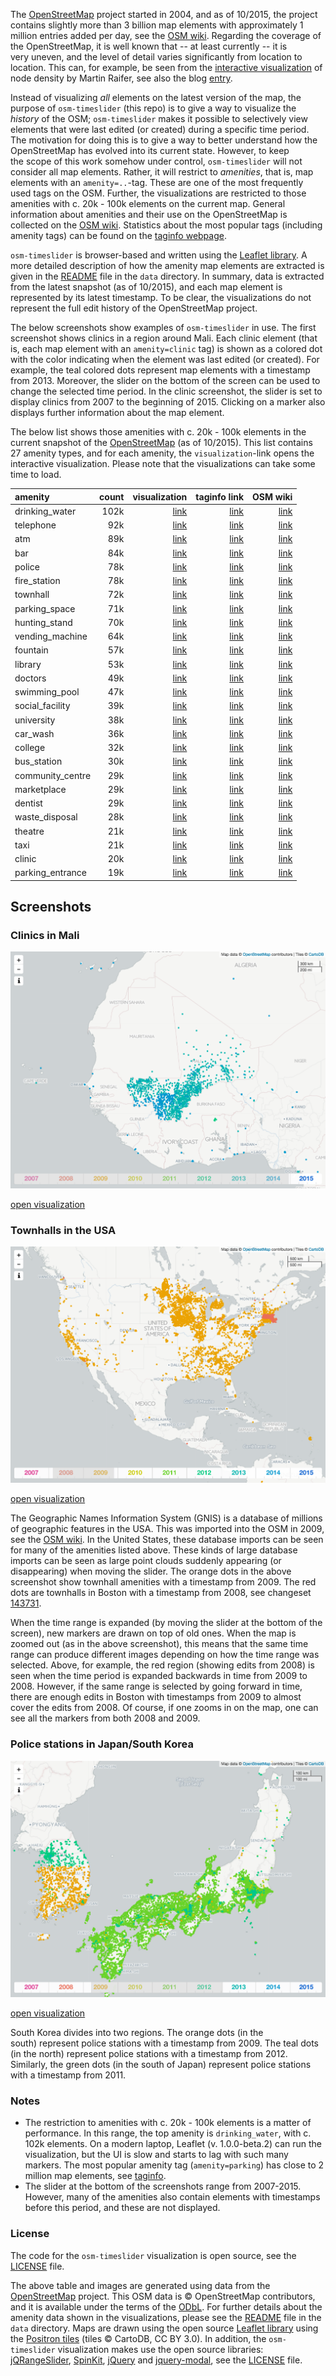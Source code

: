 
The [OpenStreetMap](http://www.openstreetmap.org/) project started in 2004, and as of 10/2015, the project contains slightly more than 3 billion map elements with approximately 1 million entries added per day, see the [OSM wiki](http://wiki.openstreetmap.org/wiki/Stats). Regarding the coverage of the OpenStreetMap, it is well known that -- at least currently -- it is very uneven, and the level of detail varies significantly from location to location. This can, for example, be seen from the [interactive visualization](http://tyrasd.github.io/osm-node-density/#2/16.5/389.2) of node density by Martin Raifer, see also the blog [entry](http://www.openstreetmap.org/user/tyr_asd/diary/22363). 

Instead of visualizing *all* elements on the latest version of the map, the purpose of `osm-timeslider` (this repo) is to give a way to visualize the *history* of the OSM; `osm-timeslider` makes it possible to selectively view elements that were last edited (or created) during a specific time period. The motivation for doing this is to give a way to better understand how the OpenStreetMap has evolved into its current state. However, to keep the scope of this work somehow under control, `osm-timeslider` will not consider all map elements. Rather, it will restrict to *amenities*, that is, map elements with an `amenity=..`-tag. These are one of the most frequently used tags on the OSM. Further, the visualizations are restricted to those amenities with c. 20k - 100k elements on the current map. General information about amenities and their use on the OpenStreetMap is collected on the [OSM wiki](http://wiki.openstreetmap.org/wiki/Key:amenity). Statistics about the most popular tags (including amenity tags) can be found on the [taginfo webpage](https://taginfo.openstreetmap.org/keys/amenity#values). 

`osm-timeslider` is browser-based and written using the [Leaflet library](http://leafletjs.com/). A more detailed description of how the amenity map elements are extracted is given in the [README](./data/README.md) file in the `data` directory. In summary, data is extracted from the latest snapshot (as of 10/2015), and each map element is represented by its latest timestamp. To be clear, the visualizations do not represent the full edit history of the OpenStreetMap project. 

The below screenshots show examples of `osm-timeslider` in use. The first screenshot shows clinics in a region around Mali. Each clinic element (that is, each map element with an `amenity=clinic` tag) is shown as a colored dot with the color indicating when the element was last edited (or created). For example, the teal colored dots represent map elements with a timestamp from 2013. Moreover, the slider on the bottom of the screen can be used to change the selected time period. In the clinic screenshot, the slider is set to display clinics from 2007 to the beginning of 2015. Clicking on a marker also displays further information about the map element.

The below list shows those amenities with c. 20k - 100k elements in the current snapshot of the [OpenStreetMap](https://openstreetmap.org) (as of 10/2015). This list contains 27 amenity types, and for each amenity, the `visualization`-link opens the interactive visualization. Please note that the visualizations can take some time to load.




|amenity|count|visualization|taginfo link|OSM wiki|
|:----|----:|----:|----:|----:|
|drinking_water| 102k|[link](https://matiasdahl.github.io/osm-timeslider/index.html?amenity=drinking_water)|[link](https://taginfo.openstreetmap.org/tags/amenity=drinking_water)|[link](https://wiki.openstreetmap.org/wiki/Tag:amenity%3Ddrinking_water)|
|telephone| 92k|[link](https://matiasdahl.github.io/osm-timeslider/index.html?amenity=telephone)|[link](https://taginfo.openstreetmap.org/tags/amenity=telephone)|[link](https://wiki.openstreetmap.org/wiki/Tag:amenity%3Dtelephone)|
|atm| 89k|[link](https://matiasdahl.github.io/osm-timeslider/index.html?amenity=atm)|[link](https://taginfo.openstreetmap.org/tags/amenity=atm)|[link](https://wiki.openstreetmap.org/wiki/Tag:amenity%3Datm)|
|bar| 84k|[link](https://matiasdahl.github.io/osm-timeslider/index.html?amenity=bar)|[link](https://taginfo.openstreetmap.org/tags/amenity=bar)|[link](https://wiki.openstreetmap.org/wiki/Tag:amenity%3Dbar)|
|police| 78k|[link](https://matiasdahl.github.io/osm-timeslider/index.html?amenity=police)|[link](https://taginfo.openstreetmap.org/tags/amenity=police)|[link](https://wiki.openstreetmap.org/wiki/Tag:amenity%3Dpolice)|
|fire_station| 78k|[link](https://matiasdahl.github.io/osm-timeslider/index.html?amenity=fire_station)|[link](https://taginfo.openstreetmap.org/tags/amenity=fire_station)|[link](https://wiki.openstreetmap.org/wiki/Tag:amenity%3Dfire_station)|
|townhall| 72k|[link](https://matiasdahl.github.io/osm-timeslider/index.html?amenity=townhall)|[link](https://taginfo.openstreetmap.org/tags/amenity=townhall)|[link](https://wiki.openstreetmap.org/wiki/Tag:amenity%3Dtownhall)|
|parking_space| 71k|[link](https://matiasdahl.github.io/osm-timeslider/index.html?amenity=parking_space)|[link](https://taginfo.openstreetmap.org/tags/amenity=parking_space)|[link](https://wiki.openstreetmap.org/wiki/Tag:amenity%3Dparking_space)|
|hunting_stand| 70k|[link](https://matiasdahl.github.io/osm-timeslider/index.html?amenity=hunting_stand)|[link](https://taginfo.openstreetmap.org/tags/amenity=hunting_stand)|[link](https://wiki.openstreetmap.org/wiki/Tag:amenity%3Dhunting_stand)|
|vending_machine| 64k|[link](https://matiasdahl.github.io/osm-timeslider/index.html?amenity=vending_machine)|[link](https://taginfo.openstreetmap.org/tags/amenity=vending_machine)|[link](https://wiki.openstreetmap.org/wiki/Tag:amenity%3Dvending_machine)|
|fountain| 57k|[link](https://matiasdahl.github.io/osm-timeslider/index.html?amenity=fountain)|[link](https://taginfo.openstreetmap.org/tags/amenity=fountain)|[link](https://wiki.openstreetmap.org/wiki/Tag:amenity%3Dfountain)|
|library| 53k|[link](https://matiasdahl.github.io/osm-timeslider/index.html?amenity=library)|[link](https://taginfo.openstreetmap.org/tags/amenity=library)|[link](https://wiki.openstreetmap.org/wiki/Tag:amenity%3Dlibrary)|
|doctors| 49k|[link](https://matiasdahl.github.io/osm-timeslider/index.html?amenity=doctors)|[link](https://taginfo.openstreetmap.org/tags/amenity=doctors)|[link](https://wiki.openstreetmap.org/wiki/Tag:amenity%3Ddoctors)|
|swimming_pool| 47k|[link](https://matiasdahl.github.io/osm-timeslider/index.html?amenity=swimming_pool)|[link](https://taginfo.openstreetmap.org/tags/amenity=swimming_pool)|[link](https://wiki.openstreetmap.org/wiki/Tag:amenity%3Dswimming_pool)|
|social_facility| 39k|[link](https://matiasdahl.github.io/osm-timeslider/index.html?amenity=social_facility)|[link](https://taginfo.openstreetmap.org/tags/amenity=social_facility)|[link](https://wiki.openstreetmap.org/wiki/Tag:amenity%3Dsocial_facility)|
|university| 38k|[link](https://matiasdahl.github.io/osm-timeslider/index.html?amenity=university)|[link](https://taginfo.openstreetmap.org/tags/amenity=university)|[link](https://wiki.openstreetmap.org/wiki/Tag:amenity%3Duniversity)|
|car_wash| 36k|[link](https://matiasdahl.github.io/osm-timeslider/index.html?amenity=car_wash)|[link](https://taginfo.openstreetmap.org/tags/amenity=car_wash)|[link](https://wiki.openstreetmap.org/wiki/Tag:amenity%3Dcar_wash)|
|college| 32k|[link](https://matiasdahl.github.io/osm-timeslider/index.html?amenity=college)|[link](https://taginfo.openstreetmap.org/tags/amenity=college)|[link](https://wiki.openstreetmap.org/wiki/Tag:amenity%3Dcollege)|
|bus_station| 30k|[link](https://matiasdahl.github.io/osm-timeslider/index.html?amenity=bus_station)|[link](https://taginfo.openstreetmap.org/tags/amenity=bus_station)|[link](https://wiki.openstreetmap.org/wiki/Tag:amenity%3Dbus_station)|
|community_centre| 29k|[link](https://matiasdahl.github.io/osm-timeslider/index.html?amenity=community_centre)|[link](https://taginfo.openstreetmap.org/tags/amenity=community_centre)|[link](https://wiki.openstreetmap.org/wiki/Tag:amenity%3Dcommunity_centre)|
|marketplace| 29k|[link](https://matiasdahl.github.io/osm-timeslider/index.html?amenity=marketplace)|[link](https://taginfo.openstreetmap.org/tags/amenity=marketplace)|[link](https://wiki.openstreetmap.org/wiki/Tag:amenity%3Dmarketplace)|
|dentist| 29k|[link](https://matiasdahl.github.io/osm-timeslider/index.html?amenity=dentist)|[link](https://taginfo.openstreetmap.org/tags/amenity=dentist)|[link](https://wiki.openstreetmap.org/wiki/Tag:amenity%3Ddentist)|
|waste_disposal| 28k|[link](https://matiasdahl.github.io/osm-timeslider/index.html?amenity=waste_disposal)|[link](https://taginfo.openstreetmap.org/tags/amenity=waste_disposal)|[link](https://wiki.openstreetmap.org/wiki/Tag:amenity%3Dwaste_disposal)|
|theatre| 21k|[link](https://matiasdahl.github.io/osm-timeslider/index.html?amenity=theatre)|[link](https://taginfo.openstreetmap.org/tags/amenity=theatre)|[link](https://wiki.openstreetmap.org/wiki/Tag:amenity%3Dtheatre)|
|taxi| 21k|[link](https://matiasdahl.github.io/osm-timeslider/index.html?amenity=taxi)|[link](https://taginfo.openstreetmap.org/tags/amenity=taxi)|[link](https://wiki.openstreetmap.org/wiki/Tag:amenity%3Dtaxi)|
|clinic| 20k|[link](https://matiasdahl.github.io/osm-timeslider/index.html?amenity=clinic)|[link](https://taginfo.openstreetmap.org/tags/amenity=clinic)|[link](https://wiki.openstreetmap.org/wiki/Tag:amenity%3Dclinic)|
|parking_entrance| 19k|[link](https://matiasdahl.github.io/osm-timeslider/index.html?amenity=parking_entrance)|[link](https://taginfo.openstreetmap.org/tags/amenity=parking_entrance)|[link](https://wiki.openstreetmap.org/wiki/Tag:amenity%3Dparking_entrance)|



## Screenshots

### Clinics in Mali

![](./images/clinic.png)

[open visualization](https://matiasdahl.github.io/osm-timeslider/index.html?amenity=clinic)


### Townhalls in the USA

![](./images/townhall.png)

[open visualization](https://matiasdahl.github.io/osm-timeslider/index.html?amenity=townhall)

The Geographic Names Information System (GNIS) is a database of millions of geographic features in the USA. This was imported into the OSM in 2009, see the [OSM wiki](http://wiki.openstreetmap.org/wiki/USGS_GNIS). In the United States, these database imports can be seen for many of the amenities listed above. These kinds of large database imports can be seen as large point clouds suddenly appearing (or disappearing) when moving the slider. The orange dots in the above screenshot show townhall amenities with a timestamp from 2009. The red dots are townhalls in Boston with a timestamp from 2008, see changeset [143731](http://www.openstreetmap.org/changeset/143731).

When the time range is expanded (by moving the slider at the bottom of the screen), new markers are drawn on top of old ones. When the map is zoomed out (as in the above screenshot), this means that the same time range can produce different images depending on how the time range was selected. Above, for example, the red region (showing edits from 2008) is seen when the time period is expanded backwards in time from 2009 to 2008. However, if the same range is selected by going forward in time, there are enough edits in Boston with timestamps from 2009 to almost cover the edits from 2008. Of course, if one zooms in on the map, one can see all the markers from both 2008 and 2009.

### Police stations in Japan/South Korea

![](./images/police.png)

[open visualization](https://matiasdahl.github.io/osm-timeslider/index.html?amenity=police)

South Korea divides into two regions. The orange dots (in the south) represent police stations with a timestamp from 2009. The teal dots (in the north) represent police stations with a timestamp from 2012. Similarly, the green dots (in the south of Japan) represent police stations with a timestamp from 2011. 

### Notes

- The restriction to amenities with c. 20k - 100k elements is a matter of performance. In this range, the top amenity is `drinking_water`, with c. 102k elements. On a modern laptop, Leaflet (v. 1.0.0-beta.2) can run the visualization, but the UI is slow and starts to lag with such many markers. The most popular amenity tag (`amenity=parking`) has close to 2 million map elements, see [taginfo](https://taginfo.openstreetmap.org/tags/amenity=parking).
- The slider at the bottom of the screenshots range from 2007-2015. However, many of the amenities also contain elements with timestamps before this period, and these are not displayed.

### License 

The code for the `osm-timeslider` visualization is open source, see the [LICENSE](LICENSE.md) file.

The above table and images are generated using data from the [OpenStreetMap](https:/openstreetmap.org) project. This OSM data is © OpenStreetMap contributors, and it is available under the terms of the [ODbL](https://www.openstreetmap.org/copyright). For further details about the amenity data shown in the visualizations, please see the [README](./data/README.md) file in the `data` directory. Maps are drawn using the open source [Leaflet library](http://leafletjs.com/) using the [Positron tiles](https://cartodb.com/basemaps) (tiles © CartoDB, CC BY 3.0). In addition, the `osm-timeslider` visualization makes use the open source libraries: [jQRangeSlider](https://github.com/ghusse/jQRangeSlider), [SpinKit](https://github.com/tobiasahlin/SpinKit), [jQuery](https://jquery.com/) and [jquery-modal](https://github.com/kylefox/jquery-modal), see the [LICENSE](LICENSE.md) file.
